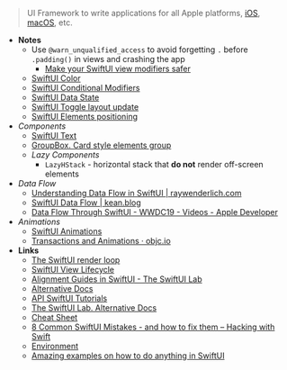 > UI Framework to write applications for all Apple platforms, [iOS](../Apple%20Platform%20Specifics/iOS.md), [macOS](../../OS's/macOS.md), etc.

- **Notes**
	- Use `@warn_unqualified_access` to avoid forgetting `.` before `.padding()` in views and crashing the app
		- [Make your SwiftUI view modifiers safer](https://blog.eidinger.info/make-your-swiftui-view-modifiers-safer)
	- [SwiftUI Color](SwiftUI%20Color.md)
	- [SwiftUI Conditional Modifiers](SwiftUI/SwiftUI%20Conditional%20Modifiers.md)
	- [SwiftUI Data State](SwiftUI/SwiftUI%20Data%20State.md)
	- [SwiftUI Toggle layout update](SwiftUI/SwiftUI%20Toggle%20layout%20update.md)
	- [SwiftUI Elements positioning](SwiftUI/SwiftUI%20Elements%20positioning.md)
- *Components*
	- [SwiftUI Text](SwiftUI/SwiftUI%20Text.md)
	- [GroupBox. Card style elements group](https://developer.apple.com/documentation/swiftui/groupbox/)
	- *Lazy Components*
		- `LazyHStack` - horizontal stack that **do not** render off-screen elements
- *Data Flow*
	- [Understanding Data Flow in SwiftUI | raywenderlich.com](https://www.raywenderlich.com/11781349-understanding-data-flow-in-swiftui)
	- [SwiftUI Data Flow | kean.blog](https://kean.blog/post/swiftui-data-flow#binding)
	- [Data Flow Through SwiftUI - WWDC19 - Videos - Apple Developer](https://developer.apple.com/videos/play/wwdc2019/226/)
- *Animations*
	 - [SwiftUI Animations](SwiftUI/SwiftUI%20Animations.md)
	- [Transactions and Animations · objc.io](https://www.objc.io/blog/2021/11/25/transactions-and-animations/)
- **Links**
	- [The SwiftUI render loop](https://rensbr.eu/blog/swiftui-render-loop/)
	- [SwiftUI View Lifecycle](https://www.vadimbulavin.com/swiftui-view-lifecycle/)
	- [Alignment Guides in SwiftUI - The SwiftUI Lab](https://swiftui-lab.com/alignment-guides/)
	- [Alternative Docs](https://swiftontap.com/)
	- [API SwiftUI Tutorials](https://swiftuihub.com/swiftui-tutorials/api/)
	- [The SwiftUI Lab. Alternative Docs](https://swiftui-lab.com)
	- [Cheat Sheet](https://fuckingswiftui.com/#faq)
	- [8 Common SwiftUI Mistakes - and how to fix them – Hacking with Swift](https://www.hackingwithswift.com/articles/224/common-swiftui-mistakes-and-how-to-fix-them)
	- [Environment](https://www.fivestars.blog/articles/swiftui-environment-values/)
	- [Amazing examples on how to do anything in SwiftUI](https://apps.apple.com/us/app/a-companion-for-swiftui/id1485436674?mt=12)